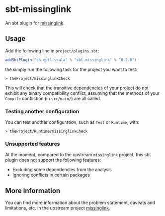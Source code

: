 # sbt-missinglink

An sbt plugin for [missinglink](https://github.com/spotify/missinglink).

## Usage

Add the following line in `project/plugins.sbt`:

```scala
addSbtPlugin("ch.epfl.scala" % "sbt-missinglink" % "0.2.0")
```

the simply run the following task for the project you want to test:

```
> theProject/missinglinkCheck
```

This will check that the transitive dependencies of your project do not exhibit
any binary compatibility conflict, assuming that the methods of your `Compile`
confliction (in `src/main/`) are all called.

### Testing another configuration

You can test another configuration, such as `Test` or `Runtime`, with:


```
> theProject/Runtime/missinglinkCheck
```

### Unsupported features

At the moment, compared to the upstream `missinglink` project, this sbt plugin
does not support the following features:

* Excluding some dependencies from the analysis
* Ignoring conflicts in certain packages

## More information

You can find more information about the problem statement, caveats and
limitations, etc. in the upstream project
[missinglink](https://github.com/spotify/missinglink).
